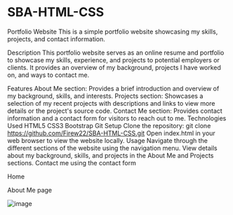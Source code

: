 # SBA-HTML-CSS

Portfolio Website
This is a simple portfolio website showcasing my skills, projects, and contact information.



Description
This portfolio website serves as an online resume and portfolio to showcase my skills, experience, and projects to potential employers or clients. It provides an overview of my background, projects I have worked on, and ways to contact me.





Features
About Me section: Provides a brief introduction and overview of my background, skills, and interests.
Projects section: Showcases a selection of my recent projects with descriptions and links to view more details or the project's source code.
Contact Me section: Provides contact information and a contact form for visitors to reach out to me.
Technologies Used
HTML5
CSS3
Bootstrap
Git
Setup
Clone the repository: git clone https://github.com/Firew22/SBA-HTML-CSS.git
Open index.html in your web browser to view the website locally.
Usage
Navigate through the different sections of the website using the navigation menu.
View details about my background, skills, and projects in the About Me and Projects sections.
Contact me using the contact form


Home


About Me  page

![image](https://github.com/Firew22/SBA-HTML-CSS/assets/70177830/e2af3b5d-5b0a-42b6-bdcc-3630c5ab813f)


